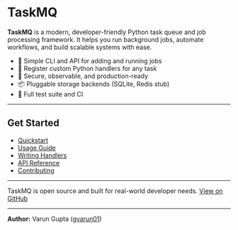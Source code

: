 # TaskMQ

**TaskMQ** is a modern, developer-friendly Python task queue and job processing framework. It helps you run background jobs, automate workflows, and build scalable systems with ease.

- 🚀 Simple CLI and API for adding and running jobs
- 🧩 Register custom Python handlers for any task
- 🔐 Secure, observable, and production-ready
- 📦 Pluggable storage backends (SQLite, Redis stub)
- 🧪 Full test suite and CI

---

## Get Started

- [Quickstart](quickstart.md)
- [Usage Guide](usage.md)
- [Writing Handlers](handlers.md)
- [API Reference](api.md)
- [Contributing](contributing.md)

---

TaskMQ is open source and built for real-world developer needs. [View on GitHub](https://github.com/gvarun01/task-mq)

---

**Author:** Varun Gupta ([gvarun01](https://github.com/gvarun01))
